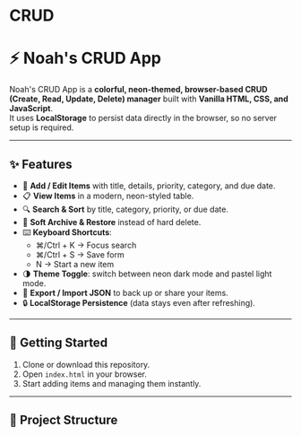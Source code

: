 # CRUD
# ⚡ Noah's CRUD App

Noah's CRUD App is a **colorful, neon-themed, browser-based CRUD (Create, Read, Update, Delete) manager** built with **Vanilla HTML, CSS, and JavaScript**.  
It uses **LocalStorage** to persist data directly in the browser, so no server setup is required.  

---

## ✨ Features
- 📝 **Add / Edit Items** with title, details, priority, category, and due date.  
- 📋 **View Items** in a modern, neon-styled table.  
- 🔍 **Search & Sort** by title, category, priority, or due date.  
- 📂 **Soft Archive & Restore** instead of hard delete.  
- ⌨️ **Keyboard Shortcuts**:
  - ⌘/Ctrl + K → Focus search  
  - ⌘/Ctrl + S → Save form  
  - N → Start a new item  
- 🌗 **Theme Toggle**: switch between neon dark mode and pastel light mode.  
- 💾 **Export / Import JSON** to back up or share your items.  
- 🔒 **LocalStorage Persistence** (data stays even after refreshing).  

---

## 🚀 Getting Started
1. Clone or download this repository.  
2. Open `index.html` in your browser.  
3. Start adding items and managing them instantly.  

---

## 📂 Project Structure

